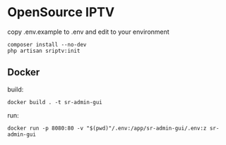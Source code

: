 # OpenSource IPTV


copy .env.example to .env and edit to your environment

```
composer install --no-dev
php artisan sriptv:init
```

## Docker 

build:

```
docker build . -t sr-admin-gui
```

run:

```
docker run -p 8080:80 -v "$(pwd)"/.env:/app/sr-admin-gui/.env:z sr-admin-gui
```

